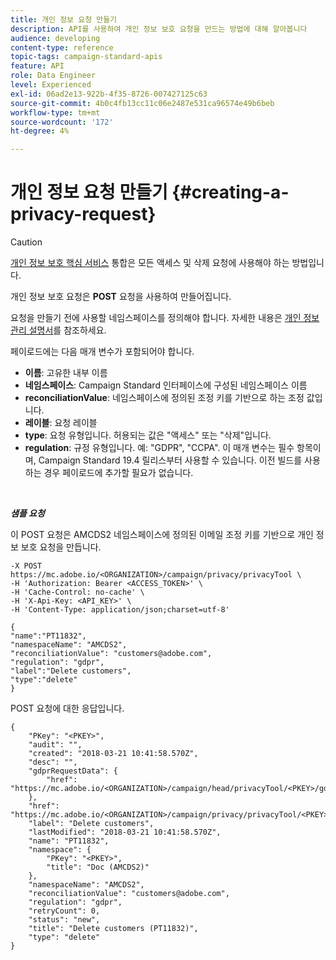 ```yaml
---
title: 개인 정보 요청 만들기
description: API를 사용하여 개인 정보 보호 요청을 만드는 방법에 대해 알아봅니다
audience: developing
content-type: reference
topic-tags: campaign-standard-apis
feature: API
role: Data Engineer
level: Experienced
exl-id: 06ad2e13-922b-4f35-8726-007427125c63
source-git-commit: 4b0c4fb13cc11c06e2487e531ca96574e49b6beb
workflow-type: tm+mt
source-wordcount: '172'
ht-degree: 4%

---
```


# 개인 정보 요청 만들기 {#creating-a-privacy-request}

>[!CAUTION]
>
>[개인 정보 보호 핵심 서비스](https://developer.adobe.com/experience-platform-apis/references/privacy-service) 통합은 모든 액세스 및 삭제 요청에 사용해야 하는 방법입니다. <!--Starting 19.4, the use of the Campaign API and interface for access and delete requests is deprecated. For more on Campaign Standard deprecated and removed features, refer to [this page](../../rn/using/deprecated-features.md).-->

개인 정보 보호 요청은 **POST** 요청을 사용하여 만들어집니다.

요청을 만들기 전에 사용할 네임스페이스를 정의해야 합니다. 자세한 내용은 [개인 정보 관리 설명서](../../start/using/privacy-requests.md)를 참조하세요.

페이로드에는 다음 매개 변수가 포함되어야 합니다.

* **이름**: 고유한 내부 이름
* **네임스페이스**: Campaign Standard 인터페이스에 구성된 네임스페이스 이름
* **reconciliationValue**: 네임스페이스에 정의된 조정 키를 기반으로 하는 조정 값입니다.
* **레이블**: 요청 레이블
* **type**: 요청 유형입니다. 허용되는 값은 &quot;액세스&quot; 또는 &quot;삭제&quot;입니다.
* **regulation**: 규정 유형입니다. 예: &quot;GDPR&quot;, &quot;CCPA&quot;. 이 매개 변수는 필수 항목이며, Campaign Standard 19.4 릴리스부터 사용할 수 있습니다. 이전 빌드를 사용하는 경우 페이로드에 추가할 필요가 없습니다.

<br/>

***샘플 요청***

이 POST 요청은 AMCDS2 네임스페이스에 정의된 이메일 조정 키를 기반으로 개인 정보 보호 요청을 만듭니다.

```
-X POST https://mc.adobe.io/<ORGANIZATION>/campaign/privacy/privacyTool \
-H 'Authorization: Bearer <ACCESS_TOKEN>' \
-H 'Cache-Control: no-cache' \
-H 'X-Api-Key: <API_KEY>' \
-H 'Content-Type: application/json;charset=utf-8'

{
"name":"PT11832",
"namespaceName": "AMCDS2",
"reconciliationValue": "customers@adobe.com",
"regulation": "gdpr",
"label":"Delete customers",
"type":"delete"
}
```

POST 요청에 대한 응답입니다.

```
{
    "PKey": "<PKEY>",
    "audit": "",
    "created": "2018-03-21 10:41:58.570Z",
    "desc": "",
    "gdprRequestData": {
        "href": "https://mc.adobe.io/<ORGANIZATION>/campaign/head/privacyTool/<PKEY>/gdprRequestData/"
    },
    "href": "https://mc.adobe.io/<ORGANIZATION>/campaign/privacy/privacyTool/<PKEY>",
    "label": "Delete customers",
    "lastModified": "2018-03-21 10:41:58.570Z",
    "name": "PT11832",
    "namespace": {
        "PKey": "<PKEY>",
        "title": "Doc (AMCDS2)"
    },
    "namespaceName": "AMCDS2",
    "reconciliationValue": "customers@adobe.com",
    "regulation": "gdpr",
    "retryCount": 0,
    "status": "new",
    "title": "Delete customers (PT11832)",
    "type": "delete"
}
```
